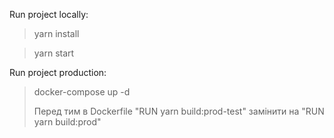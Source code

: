 Run project locally: 

> yarn install

> yarn start


Run project production:

> docker-compose up -d
> 
> Перед тим в Dockerfile "RUN yarn build:prod-test" замінити на "RUN yarn build:prod"